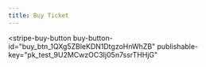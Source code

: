 ```yaml
---
title: Buy Ticket
---
```


<script async
  src="https://js.stripe.com/v3/buy-button.js">
</script>

<stripe-buy-button
  buy-button-id="buy_btn_1QXg5ZBleKDN1DtgzoHnWhZB"
  publishable-key="pk_test_9U2MCwzOC3Ij05n7ssrTHHjG"
>
</stripe-buy-button>

